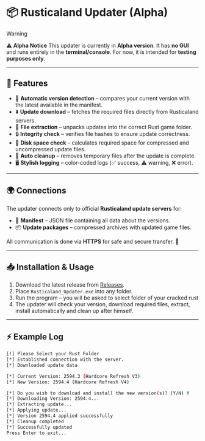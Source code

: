 # 📦 Rusticaland Updater (Alpha)
> [!WARNING]
> ⚠️ **Alpha Notice**
> This updater is currently in **Alpha version**. 
> It has **no GUI** and runs entirely in the **terminal/console**.
> For now, it is intended for **testing purposes only**.
---

## 🚀 Features

- 🔄 **Automatic version detection** – compares your current version with the latest available in the manifest.  
- ⬇️ **Update download** – fetches the required files directly from Rusticaland servers.  
- 📂 **File extraction** – unpacks updates into the correct Rust game folder.  
- 🔒 **Integrity check** – verifies file hashes to ensure update correctness.  
- 💾 **Disk space check** – calculates required space for compressed and uncompressed update files.  
- 🧹 **Auto cleanup** – removes temporary files after the update is complete.  
- 🖥️ **Stylish logging** – color-coded logs (✅ success, ⚠️ warning, ❌ error).  

---

## 🌍 Connections

The updater connects only to official **Rusticaland update servers** for:  

- 📑 **Manifest** – JSON file containing all data about the versions.
- 📦 **Update packages** – compressed archives with updated game files.  

All communication is done via **HTTPS** for safe and secure transfer. 🔐  

---

## 📥 Installation & Usage

1. Download the latest release from [Releases](https://github.com/Rusticaland-Updater/releases).  
2. Place `Rusticaland_Updater.exe` into any folder.  
3. Run the program – you will be asked to select folder of your cracked rust
4. The updater will check your version, download required files, extract, install automatically and clean up after himself.

---

## ⚡ Example Log

```bash
[!] Please Select your Rust Folder
[*] Established connection with the server.
[*] Downloaded update data

[*] Current Version: 2594.3 (Hardcore Refresh V3)
[*] New Version: 2594.4 (Hardcore Refresh V4)

[*] Do you wish to download and install the new version(s)? (Y/N) Y
[*] Downloading Version: 2594.4...
[*] Extracting update...
[*] Applying update...
[*] Version 2594.4 applied successfully
[*] Cleanup completed
[*] Successfully updated
Press Enter to exit...
